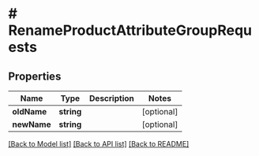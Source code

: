 # # RenameProductAttributeGroupRequests

## Properties

Name | Type | Description | Notes
------------ | ------------- | ------------- | -------------
**oldName** | **string** |  | [optional]
**newName** | **string** |  | [optional]

[[Back to Model list]](../../README.md#models) [[Back to API list]](../../README.md#endpoints) [[Back to README]](../../README.md)
